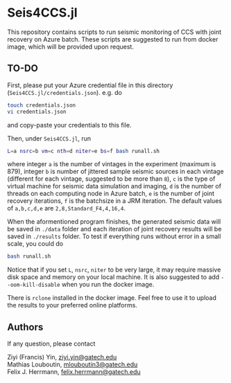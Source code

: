# Seis4CCS.jl

This repository contains scripts to run seismic monitoring of CCS with joint recovery on Azure batch. These scripts are suggested to run from docker image, which will be provided upon request.

## TO-DO

First, please put your Azure credential file in this directory (`Seis4CCS.jl/credentials.json`). e.g. do

```bash
touch credentials.json
vi credentials.json
```

and copy-paste your credentials to this file.

Then, under `Seis4CCS.jl`, run

```bash
L=a nsrc=b vm=c nth=d niter=e bs=f bash runall.sh
```

where integer `a` is the number of vintages in the experiment (maximum is 879), integer `b` is number of jittered sample seismic sources in each vintage (different for each vintage, suggested to be more than `8`), `c` is the type of virtual machine for seismic data simulation and imaging, `d` is the number of threads on each computing node in Azure batch, `e` is the number of joint recovery iterations, `f` is the batchsize in a JRM iteration. The default values of `a,b,c,d,e` are `2,8,Standard_F4,4,16,4`.

When the aformentioned program finishes, the generated seismic data will be saved in `./data` folder and each iteration of joint recovery results will be saved in `./results` folder. To test if everything runs without error in a small scale, you could do

```bash
bash runall.sh
```

Notice that if you set `L`, `nsrc`, `niter` to be very large, it may require massive disk space and memory on your local machine. It is also suggested to add `--oom-kill-disable` when you run the docker image.

There is `rclone` installed in the docker image. Feel free to use it to upload the results to your preferred online platforms.

## Authors

If any question, please contact

Ziyi (Francis) Yin, ziyi.yin@gatech.edu    
Mathias Louboutin, mlouboutin3@gatech.edu    
Felix J. Herrmann, felix.herrmann@gatech.edu     